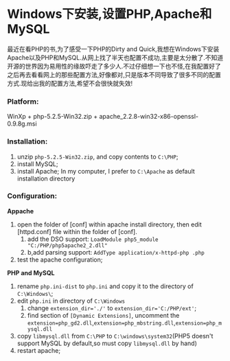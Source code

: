 Windows下安装,设置PHP,Apache和MySQL
===============

最近在看PHP的书,为了感受一下PHP的Dirty and Quick,我想在Windows下安装Apache以及PHP和MySQL.从网上找了半天也配置不成功,主要是太分散了.不知道开源的世界因为易用性的缘故吓走了多少人.不过仔细想一下也不怪,在我配置好了之后再去看看网上的那些配置方法,好像都对,只是版本不同导致了很多不同的配置方式.现给出我的配置方法,希望不会很快就失效!

### Platform:

WinXp + php-5.2.5-Win32.zip + apache_2.2.8-win32-x86-openssl-0.9.8g.msi

### Installation:

1. unzip `php-5.2.5-Win32.zip`, and copy contents to `C:\PHP`;
1. install MySQL;
1. install Apache; In my computer, I prefer to `C:\Apache` as default installation directory

### Configuration:

**Appache**

1. open the folder of [conf] within apache install directory, then edit [httpd.conf] file within the folder of [conf].
	1. add the DSO support: `LoadModule php5_module "C:/PHP/php5apache2_2.dll"`
	2. b,add parsing support: `AddType application/x-httpd-php .php`
2. test the apache configuration;

**PHP and MySQL**

1. rename `php.ini-dist` to `php.ini` and copy it to the directory of `C:\Windows\`;
2. edit `php.ini` in directory of `C:\Windows`
	1. change `extension_dir='./'`  to `extension_dir='C:/PHP/ext'`;
	2. find section of `[Dynamic Extensions]`, uncomment the `extension=php_gd2.dll`,`extension=php_mbstring.dll`,`extension=php_mysql.dll`
3. copy `libmysql.dll` from `C:\PHP` to `C:\windows\system32`(PHP5 doesn't support MySQL by default,so must copy `libmysql.dll` by hand)
4. restart apache;
